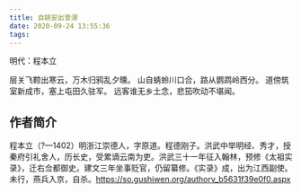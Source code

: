 ```yaml
---
title: 自姚安出普淜
date: 2020-09-24 13:55:36
tags:
---
```


明代：程本立

层关飞鞚出寒云，万木归鸦乱夕曛。
山自蜻蛉川口合，路从鹦鹉岭西分。
道傍筑室新成市，塞上屯田久驻军。
远客谁无乡土念，悲笳吹动不堪闻。

## 作者简介

程本立（?—1402）明浙江崇德人，字原道。程德刚子。洪武中举明经、秀才，授秦府引礼舍人，历长史，受累谪云南为吏。洪武三十一年征入翰林，预修《太祖实录》，迁右佥都御史。建文三年坐事贬官，仍留纂修。《实录》成，出为江西副使。未行，燕兵入京，自杀。https://so.gushiwen.org/authorv_b5631f39e0f0.aspx